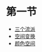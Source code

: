 # 第一节

- [三个流派](first_lesson/history.md)
- [空间变换](first_lesson/transform_pic.md)
- [颜色空间](first_lesson/color_pic.md)

